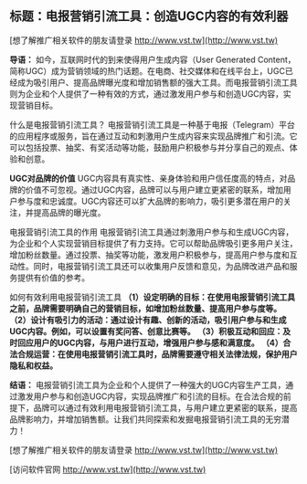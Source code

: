 ## **标题：电报营销引流工具：创造UGC内容的有效利器**

[想了解推广相关软件的朋友请登录 http://www.vst.tw](http://www.vst.tw)

**导语：**
如今，互联网时代的到来使得用户生成内容（User Generated Content，简称UGC）成为营销领域的热门话题。在电商、社交媒体和在线平台上，UGC已经成为吸引用户、提高品牌曝光度和增加销售额的强大工具。而电报营销引流工具则为企业和个人提供了一种有效的方式，通过激发用户参与和创造UGC内容，实现营销目标。

什么是电报营销引流工具？
电报营销引流工具是一种基于电报（Telegram）平台的应用程序或服务，旨在通过互动和刺激用户生成内容来实现品牌推广和引流。它可以包括投票、抽奖、有奖活动等功能，鼓励用户积极参与并分享自己的观点、体验和创意。

**UGC对品牌的价值**
UGC内容具有真实性、亲身体验和用户信任度高的特点，对品牌的价值不可忽视。通过UGC内容，品牌可以与用户建立更紧密的联系，增加用户参与度和忠诚度。UGC内容还可以扩大品牌的影响力，吸引更多潜在用户的关注，并提高品牌的曝光度。

电报营销引流工具的作用
电报营销引流工具通过刺激用户参与和生成UGC内容，为企业和个人实现营销目标提供了有力支持。它可以帮助品牌吸引更多用户关注，增加粉丝数量。通过投票、抽奖等功能，激发用户积极参与，提高用户参与度和互动性。同时，电报营销引流工具还可以收集用户反馈和意见，为品牌改进产品和服务提供有价值的参考。

如何有效利用电报营销引流工具
**（1）设定明确的目标：在使用电报营销引流工具之前，品牌需要明确自己的营销目标，如增加粉丝数量、提高用户参与度等。**
**（2）设计有吸引力的活动：通过设计有趣、创新的活动，吸引用户参与和生成UGC内容。例如，可以设置有奖问答、创意比赛等。**
**（3）积极互动和回应：及时回应用户的UGC内容，与用户进行互动，增强用户参与感和满意度。**
**（4）合法合规运营：在使用电报营销引流工具时，品牌需要遵守相关法律法规，保护用户隐私和权益。**

**结语：**
电报营销引流工具为企业和个人提供了一种强大的UGC内容生产工具，通过激发用户参与和创造UGC内容，实现品牌推广和引流的目标。在合法合规的前提下，品牌可以通过有效利用电报营销引流工具，与用户建立更紧密的联系，提高品牌影响力，并增加销售额。让我们共同探索和发掘电报营销引流工具的无穷潜力！

[想了解推广相关软件的朋友请登录 http://www.vst.tw](http://www.vst.tw)


[访问软件官网 http://www.vst.tw](http://www.vst.tw)
